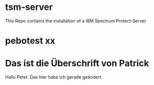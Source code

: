 # tsm-server
This Repo contains the installation of a IBM Spectrum Protect-Server
# pebotest xx

# Das ist die Überschrift von Patrick
Hallo Peter. Das hier habe ich gerade geändert.